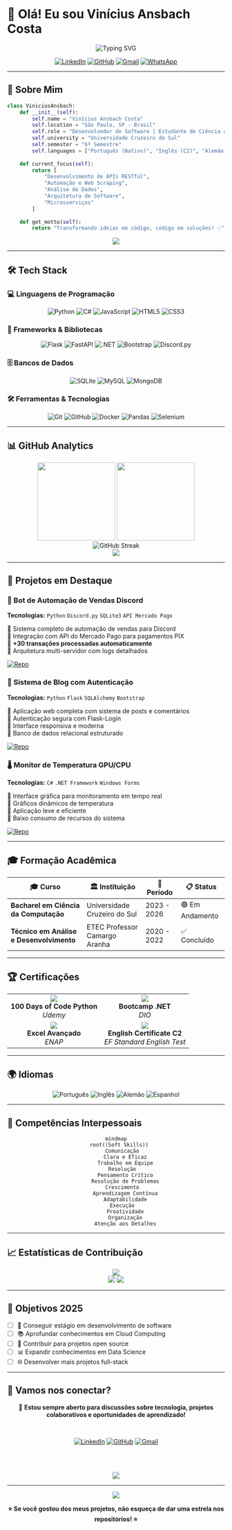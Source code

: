 # 🚀 Olá! Eu sou **Vinícius Ansbach Costa** 

<div align="center">
  <img src="https://readme-typing-svg.herokuapp.com?font=Fira+Code&size=22&duration=3000&pause=1000&color=00D9FF&center=true&vCenter=true&width=600&lines=Desenvolvedor+de+Software;Estudante+de+Ci%C3%AAncia+da+Computa%C3%A7%C3%A3o;Apaixonado+por+Tecnologia+e+Inova%C3%A7%C3%A3o;Sempre+aprendendo+algo+novo!" alt="Typing SVG" />
</div>

<div align="center">
  
  [![LinkedIn](https://img.shields.io/badge/LinkedIn-0077B5?style=for-the-badge&logo=linkedin&logoColor=white)](https://linkedin.com/in/vinicius-ansbach)
  [![GitHub](https://img.shields.io/badge/GitHub-100000?style=for-the-badge&logo=github&logoColor=white)](https://github.com/Ansbach-0)
  [![Gmail](https://img.shields.io/badge/Gmail-D14836?style=for-the-badge&logo=gmail&logoColor=white)](mailto:ansbach.vinicius@gmail.com)
  [![WhatsApp](https://img.shields.io/badge/WhatsApp-25D366?style=for-the-badge&logo=whatsapp&logoColor=white)](https://wa.me/+5511959901920)
  
</div>

---

## 🎯 Sobre Mim

```python
class ViniciusAnsbach:
    def __init__(self):
        self.name = "Vinícius Ansbach Costa"
        self.location = "São Paulo, SP - Brasil"
        self.role = "Desenvolvedor de Software | Estudante de Ciência da Computação"
        self.university = "Universidade Cruzeiro do Sul"
        self.semester = "6º Semestre"
        self.languages = ["Português (Nativo)", "Inglês (C2)", "Alemão (Básico)", "Espanhol (Básico)"]
        
    def current_focus(self):
        return [
            "Desenvolvimento de APIs RESTful",
            "Automação e Web Scraping", 
            "Análise de Dados",
            "Arquitetura de Software",
            "Microsserviços"
        ]
    
    def get_motto(self):
        return "Transformando ideias em código, código em soluções! 💡"
```

<div align="center">
  <img src="https://github-profile-trophy.vercel.app/?username=Ansbach-0&theme=radical&no-frame=false&no-bg=false&margin-w=4" />
</div>

---

## 🛠️ Tech Stack

### 💻 Linguagens de Programação
<div align="center">
  
  ![Python](https://img.shields.io/badge/Python-14354C?style=for-the-badge&logo=python&logoColor=white)
  ![C#](https://img.shields.io/badge/C%23-239120?style=for-the-badge&logo=c-sharp&logoColor=white)
  ![JavaScript](https://img.shields.io/badge/JavaScript-F7DF1E?style=for-the-badge&logo=javascript&logoColor=black)
  ![HTML5](https://img.shields.io/badge/HTML5-E34F26?style=for-the-badge&logo=html5&logoColor=white)
  ![CSS3](https://img.shields.io/badge/CSS3-1572B6?style=for-the-badge&logo=css3&logoColor=white)
  
</div>

### 🔧 Frameworks & Bibliotecas
<div align="center">
  
  ![Flask](https://img.shields.io/badge/Flask-000000?style=for-the-badge&logo=flask&logoColor=white)
  ![FastAPI](https://img.shields.io/badge/FastAPI-005571?style=for-the-badge&logo=fastapi)
  ![.NET](https://img.shields.io/badge/.NET-5C2D91?style=for-the-badge&logo=.net&logoColor=white)
  ![Bootstrap](https://img.shields.io/badge/Bootstrap-563D7C?style=for-the-badge&logo=bootstrap&logoColor=white)
  ![Discord.py](https://img.shields.io/badge/Discord.py-5865F2?style=for-the-badge&logo=discord&logoColor=white)
  
</div>

### 🗄️ Bancos de Dados
<div align="center">
  
  ![SQLite](https://img.shields.io/badge/SQLite-07405E?style=for-the-badge&logo=sqlite&logoColor=white)
  ![MySQL](https://img.shields.io/badge/MySQL-00000F?style=for-the-badge&logo=mysql&logoColor=white)
  ![MongoDB](https://img.shields.io/badge/MongoDB-4EA94B?style=for-the-badge&logo=mongodb&logoColor=white)
  
</div>

### 🛠️ Ferramentas & Tecnologias
<div align="center">
  
  ![Git](https://img.shields.io/badge/Git-E34F26?style=for-the-badge&logo=git&logoColor=white)
  ![GitHub](https://img.shields.io/badge/GitHub-100000?style=for-the-badge&logo=github&logoColor=white)
  ![Docker](https://img.shields.io/badge/Docker-2496ED?style=for-the-badge&logo=docker&logoColor=white)
  ![Pandas](https://img.shields.io/badge/Pandas-150458?style=for-the-badge&logo=pandas&logoColor=white)
  ![Selenium](https://img.shields.io/badge/Selenium-43B02A?style=for-the-badge&logo=selenium&logoColor=white)
  
</div>

---

## 📊 GitHub Analytics

<div align="center">
  <img height="180em" src="https://github-readme-stats.vercel.app/api?username=Ansbach-0&show_icons=true&theme=radical&include_all_commits=true&count_private=true"/>
  <img height="180em" src="https://github-readme-stats.vercel.app/api/top-langs/?username=Ansbach-0&layout=compact&langs_count=8&theme=radical"/>
</div>

<div align="center">
  <img src="https://github-readme-streak-stats.herokuapp.com/?user=Ansbach-0&theme=radical" alt="GitHub Streak" />
</div>

<div align="center">
  <img src="https://github-readme-activity-graph.vercel.app/graph?username=Ansbach-0&theme=redical&bg_color=0d1117&color=00d9ff&line=00d9ff&point=ffffff&area=true&hide_border=true" />
</div>

---

## 🎯 Projetos em Destaque

### 🤖 Bot de Automação de Vendas Discord
**Tecnologias:** `Python` `Discord.py` `SQLite3` `API Mercado Pago`

🔹 Sistema completo de automação de vendas para Discord  
🔹 Integração com API do Mercado Pago para pagamentos PIX  
🔹 **+30 transações processadas automaticamente**  
🔹 Arquitetura multi-servidor com logs detalhados  

[![Repo](https://img.shields.io/badge/Ver_Repositório-000?style=for-the-badge&logo=github)](https://github.com/Ansbach-0)

### 📝 Sistema de Blog com Autenticação
**Tecnologias:** `Python` `Flask` `SQLAlchemy` `Bootstrap`

🔹 Aplicação web completa com sistema de posts e comentários  
🔹 Autenticação segura com Flask-Login  
🔹 Interface responsiva e moderna  
🔹 Banco de dados relacional estruturado  

[![Repo](https://img.shields.io/badge/Ver_Repositório-000?style=for-the-badge&logo=github)](https://github.com/Ansbach-0)

### 🌡️ Monitor de Temperatura GPU/CPU
**Tecnologias:** `C#` `.NET Framework` `Windows Forms`

🔹 Interface gráfica para monitoramento em tempo real  
🔹 Gráficos dinâmicos de temperatura  
🔹 Aplicação leve e eficiente  
🔹 Baixo consumo de recursos do sistema  

[![Repo](https://img.shields.io/badge/Ver_Repositório-000?style=for-the-badge&logo=github)](https://github.com/Ansbach-0)

---

## 🎓 Formação Acadêmica

<div align="center">

| 🎓 Curso | 🏛️ Instituição | 📅 Período | 📋 Status |
|----------|----------------|------------|-----------|
| **Bacharel em Ciência da Computação** | Universidade Cruzeiro do Sul | 2023 - 2026 | 🟢 Em Andamento |
| **Técnico em Análise e Desenvolvimento** | ETEC Professor Camargo Aranha | 2020 - 2022 | ✅ Concluído |

</div>

---

## 🏆 Certificações

<table align="center">
  <tr>
    <td align="center">
      <img src="https://img.shields.io/badge/Python-100_Days_Bootcamp-yellow?style=for-the-badge&logo=python" /><br>
      <strong>100 Days of Code Python</strong><br>
      <em>Udemy</em>
    </td>
    <td align="center">
      <img src="https://img.shields.io/badge/.NET-Decola_Tech_2024-purple?style=for-the-badge&logo=.net" /><br>
      <strong>Bootcamp .NET</strong><br>
      <em>DIO</em>
    </td>
  </tr>
  <tr>
    <td align="center">
      <img src="https://img.shields.io/badge/Excel-Avançado-green?style=for-the-badge&logo=microsoft-excel" /><br>
      <strong>Excel Avançado</strong><br>
      <em>ENAP</em>
    </td>
    <td align="center">
      <img src="https://img.shields.io/badge/English-C2_Proficient-blue?style=for-the-badge&logo=ef" /><br>
      <strong>English Certificate C2</strong><br>
      <em>EF Standard English Test</em>
    </td>
  </tr>
</table>

---

## 🌍 Idiomas

<div align="center">
  
  ![Português](https://img.shields.io/badge/Português-Nativo-brightgreen?style=for-the-badge&logo=brazil)
  ![Inglês](https://img.shields.io/badge/Inglês-C2_Fluente-blue?style=for-the-badge&logo=usa)
  ![Alemão](https://img.shields.io/badge/Alemão-Básico-orange?style=for-the-badge&logo=germany)
  ![Espanhol](https://img.shields.io/badge/Espanhol-Básico-red?style=for-the-badge&logo=spain)
  
</div>

---

## 💼 Competências Interpessoais

<div align="center">

```mermaid
mindmap
  root((Soft Skills))
    Comunicação
      Clara e Eficaz
      Trabalho em Equipe
    Resolução
      Pensamento Crítico
      Resolução de Problemas
    Crescimento
      Aprendizagem Contínua
      Adaptabilidade
    Execução
      Proatividade
      Organização
      Atenção aos Detalhes
```

</div>

---

## 📈 Estatísticas de Contribuição

<div align="center">
  <img src="https://github-profile-summary-cards.vercel.app/api/cards/profile-details?username=Ansbach-0&theme=radical" />
</div>

<div align="center">
  <img src="https://github-profile-summary-cards.vercel.app/api/cards/repos-per-language?username=Ansbach-0&theme=radical" />
  <img src="https://github-profile-summary-cards.vercel.app/api/cards/most-commit-language?username=Ansbach-0&theme=radical" />
</div>

---

## 🎯 Objetivos 2025

- [ ] 🚀 Conseguir estágio em desenvolvimento de software
- [ ] 📚 Aprofundar conhecimentos em Cloud Computing
- [ ] 🔧 Contribuir para projetos open source
- [ ] 📊 Expandir conhecimentos em Data Science
- [ ] 🌐 Desenvolver mais projetos full-stack

---

## 🤝 Vamos nos conectar?

<div align="center">
  
  💬 **Estou sempre aberto para discussões sobre tecnologia, projetos colaborativos e oportunidades de aprendizado!**
  
  <br>
  
  [![LinkedIn](https://img.shields.io/badge/LinkedIn-0077B5?style=for-the-badge&logo=linkedin&logoColor=white)](https://linkedin.com/in/vinicius-ansbach)
  [![GitHub](https://img.shields.io/badge/GitHub-100000?style=for-the-badge&logo=github&logoColor=white)](https://github.com/Ansbach-0)
  [![Gmail](https://img.shields.io/badge/Gmail-D14836?style=for-the-badge&logo=gmail&logoColor=white)](mailto:ansbach.vinicius@gmail.com)
  
  <br><br>
  
  <img src="https://capsule-render.vercel.app/api?type=waving&color=gradient&height=100&section=footer&animation=fadeIn" />
  
</div>

---

<div align="center">
  <img src="https://komarev.com/ghpvc/?username=Ansbach-0&color=blueviolet&style=for-the-badge&label=VIEWS" />
  
  **⭐ Se você gostou dos meus projetos, não esqueça de dar uma estrela nos repositórios! ⭐**
</div>

